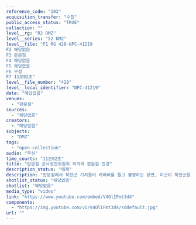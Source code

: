 ```yaml
---
reference_code: "102"
acquisition_transfer: "수집"
public_access_status: "TRUE"
collection: ""
level__rg: "R2 DMZ"
level__series: "S2 DMZ"
level__file: "F1 RG 428-NPC-41219
F2 해당없음 
F3 판문점 
F4 해당없음 
F5 해당없음
F6 무성 
F7 11분02초"
level__file_number: "428"
level__local_identifier: "NPC-41219"
date: "해당없음"
venues: 
  - "판문점"
sources: 
  - "해당없음"
creators: 
  - "해당없음"
subjects: 
  - "DMZ"
tags: 
  - "open-collection"
audio: "무성"
time_courts: "11분02초"
title: "판문점 군사정전위원회 회의와 판문점 전경"
description_status: "해제"
description: "판문점에서 북한군 기자들이 카메라를 들고 촬영하는 장면, 미군이 북한군을 촬영하는 장면이 나온다. 회의장 안을 촬영하는 북한과 미군들이 보이고, 판문각과 이동하는 북한군 모습 등이 이어진다. 전시된 각종 탄창과 총 등이 나온다."
shotlist_status: "해당없음"
shotlist: "해당없음"
media_type: "video"
link: "https://www.youtube.com/embed/V4OlIFmt3d4"
components: 
  - "https://img.youtube.com/vi/V4OlIFmt3d4/sddefault.jpg"
url: ""
---
```

